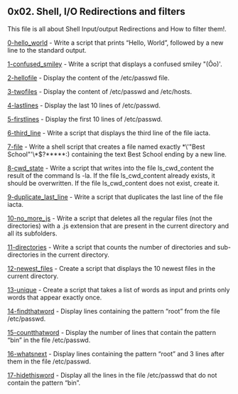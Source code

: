 ## 0x02. Shell, I/O Redirections and filters
This file is all about Shell Input/output Redirections and How to filter them!.

[0-hello_world](https://github.com/hamzayawa/alx-system_engineering-devops/blob/master/0x02-shell_redirections/0-hello_world) - Write a script that prints “Hello, World”, followed by a new line to the standard output.


[1-confused_smiley](https://github.com/hamzayawa/alx-system_engineering-devops/blob/master/0x02-shell_redirections/1-confused_smiley) - Write a script that displays a confused smiley "(Ôo)'.


[2-hellofile](https://github.com/hamzayawa/alx-system_engineering-devops/blob/master/0x02-shell_redirections/2-hellofile) - Display the content of the /etc/passwd file.


[3-twofiles](https://github.com/hamzayawa/alx-system_engineering-devops/blob/master/0x02-shell_redirections/3-twofiles) - Display the content of /etc/passwd and /etc/hosts.


[4-lastlines](https://github.com/hamzayawa/alx-system_engineering-devops/blob/master/0x02-shell_redirections/4-lastlines) - Display the last 10 lines of /etc/passwd.


[5-firstlines](https://github.com/hamzayawa/alx-system_engineering-devops/blob/master/0x02-shell_redirections/2-hellofile) - Display the first 10 lines of /etc/passwd.


[6-third_line](https://github.com/hamzayawa/alx-system_engineering-devops/blob/master/0x02-shell_redirections/6-third_line) - Write a script that displays the third line of the file iacta.

[7-file](https://github.com/hamzayawa/alx-system_engineering-devops/blob/master/0x02-shell_redirections/7-file) - Write a shell script that creates a file named exactly \*\\'"Best School"\'\\*$\?\*\*\*\*\*:) containing the text Best School ending by a new line.


[8-cwd_state](https://github.com/hamzayawa/alx-system_engineering-devops/blob/master/0x02-shell_redirections/8-cwd_state) - Write a script that writes into the file ls_cwd_content the result of the command ls -la. If the file ls_cwd_content already exists, it should be overwritten. If the file ls_cwd_content does not exist, create it.


[9-duplicate_last_line](https://github.com/hamzayawa/alx-system_engineering-devops/blob/master/0x02-shell_redirections/9-duplicate_last_line) - Write a script that duplicates the last line of the file iacta.


[10-no_more_js](https://github.com/hamzayawa/alx-system_engineering-devops/blob/master/0x02-shell_redirections/10-no_more_js) - Write a script that deletes all the regular files (not the directories) with a .js extension that are present in the current directory and all its subfolders.


[11-directories](11-directories) - Write a script that counts the number of directories and sub-directories in the current directory.


[12-newest_files](https://github.com/hamzayawa/alx-system_engineering-devops/blob/master/0x02-shell_redirections/12-newest_files) - Create a script that displays the 10 newest files in the current directory.


[13-unique](https://github.com/hamzayawa/alx-system_engineering-devops/blob/master/0x02-shell_redirections/13-unique) - Create a script that takes a list of words as input and prints only words that appear exactly once.


[14-findthatword](https://github.com/hamzayawa/alx-system_engineering-devops/blob/master/0x02-shell_redirections/14-findthatword) - Display lines containing the pattern “root” from the file /etc/passwd.


[15-countthatword](https://github.com/hamzayawa/alx-system_engineering-devops/blob/master/0x02-shell_redirections/15-countthatword) - Display the number of lines that contain the pattern “bin” in the file /etc/passwd.


[16-whatsnext](https://github.com/hamzayawa/alx-system_engineering-devops/blob/master/0x02-shell_redirections/16-whatsnext) - Display lines containing the pattern “root” and 3 lines after them in the file /etc/passwd.


[17-hidethisword](https://github.com/hamzayawa/alx-system_engineering-devops/blob/master/0x02-shell_redirections/17-hidethisword) - Display all the lines in the file /etc/passwd that do not contain the pattern “bin”.
